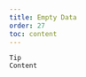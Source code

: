 ```yaml
---
title: Empty Data
order: 27
toc: content
---
```


<code src='../examples/Empty.tsx' description="Set `empty` prop to customize the prompt content when the data is empty, the default value is 'No data'">Tip Content</code>
